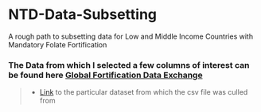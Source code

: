 # NTD-Data-Subsetting
A rough path to subsetting data for Low and Middle Income Countries with Mandatory Folate Fortification

### The Data from which I selected a few columns of interest can be found here [Global Fortification Data Exchange](https://fortificationdata.org/full-gfdx-datasets/)
> * [Link](https://s3-us-west-2.amazonaws.com/gfdx-published-files/ccAllDataRowBase.csv) to the particular dataset from which the csv file was culled from
